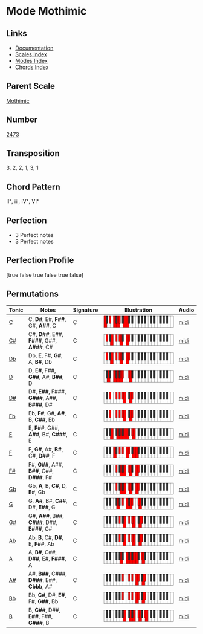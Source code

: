 # Mode Mothimic

## Links

- [Documentation](README.md)
- [Scales Index](Scales.md)
- [Modes Index](Modes.md)
- [Chords Index](Chords.md)

## Parent Scale

[Mothimic](ScaleMothimic.md)

## Number

[2473](https://ianring.com/musictheory/scales/2473)

## Transposition

3, 2, 2, 1, 3, 1

## Chord Pattern

II⁺, iii, IV⁺, VI⁺

## Perfection

- 3 Perfect notes
- 3 Perfect notes

## Perfection Profile

[true false true false true false]

## Permutations

| Tonic | Notes | Signature | Illustration | Audio |
|-------|-------|-----------|--------------|-------|
| [C](ModeCNaturalMothimic.md) | C, **D#**, E#, **F##**, G#, **A##**, C | C | ![CNaturalMothimic](ModeCNaturalMothimic.png) | [midi](https://github.com/edipermadi/music/blob/main/docs/ModeCNaturalMothimic.mid?raw=true) |
| [C#](ModeCSharpMothimic.md) | C#, **D##**, E##, **F###**, G##, **A###**, C# | C | ![CSharpMothimic](ModeCSharpMothimic.png) | [midi](https://github.com/edipermadi/music/blob/main/docs/ModeCSharpMothimic.mid?raw=true) |
| [Db](ModeDFlatMothimic.md) | Db, **E**, F#, **G#**, A, **B#**, Db | C | ![DFlatMothimic](ModeDFlatMothimic.png) | [midi](https://github.com/edipermadi/music/blob/main/docs/ModeDFlatMothimic.mid?raw=true) |
| [D](ModeDNaturalMothimic.md) | D, **E#**, F##, **G##**, A#, **B##**, D | C | ![DNaturalMothimic](ModeDNaturalMothimic.png) | [midi](https://github.com/edipermadi/music/blob/main/docs/ModeDNaturalMothimic.mid?raw=true) |
| [D#](ModeDSharpMothimic.md) | D#, **E##**, F###, **G###**, A##, **B###**, D# | C | ![DSharpMothimic](ModeDSharpMothimic.png) | [midi](https://github.com/edipermadi/music/blob/main/docs/ModeDSharpMothimic.mid?raw=true) |
| [Eb](ModeEFlatMothimic.md) | Eb, **F#**, G#, **A#**, B, **C##**, Eb | C | ![EFlatMothimic](ModeEFlatMothimic.png) | [midi](https://github.com/edipermadi/music/blob/main/docs/ModeEFlatMothimic.mid?raw=true) |
| [E](ModeENaturalMothimic.md) | E, **F##**, G##, **A##**, B#, **C###**, E | C | ![ENaturalMothimic](ModeENaturalMothimic.png) | [midi](https://github.com/edipermadi/music/blob/main/docs/ModeENaturalMothimic.mid?raw=true) |
| [F](ModeFNaturalMothimic.md) | F, **G#**, A#, **B#**, C#, **D##**, F | C | ![FNaturalMothimic](ModeFNaturalMothimic.png) | [midi](https://github.com/edipermadi/music/blob/main/docs/ModeFNaturalMothimic.mid?raw=true) |
| [F#](ModeFSharpMothimic.md) | F#, **G##**, A##, **B##**, C##, **D###**, F# | C | ![FSharpMothimic](ModeFSharpMothimic.png) | [midi](https://github.com/edipermadi/music/blob/main/docs/ModeFSharpMothimic.mid?raw=true) |
| [Gb](ModeGFlatMothimic.md) | Gb, **A**, B, **C#**, D, **E#**, Gb | C | ![GFlatMothimic](ModeGFlatMothimic.png) | [midi](https://github.com/edipermadi/music/blob/main/docs/ModeGFlatMothimic.mid?raw=true) |
| [G](ModeGNaturalMothimic.md) | G, **A#**, B#, **C##**, D#, **E##**, G | C | ![GNaturalMothimic](ModeGNaturalMothimic.png) | [midi](https://github.com/edipermadi/music/blob/main/docs/ModeGNaturalMothimic.mid?raw=true) |
| [G#](ModeGSharpMothimic.md) | G#, **A##**, B##, **C###**, D##, **E###**, G# | C | ![GSharpMothimic](ModeGSharpMothimic.png) | [midi](https://github.com/edipermadi/music/blob/main/docs/ModeGSharpMothimic.mid?raw=true) |
| [Ab](ModeAFlatMothimic.md) | Ab, **B**, C#, **D#**, E, **F##**, Ab | C | ![AFlatMothimic](ModeAFlatMothimic.png) | [midi](https://github.com/edipermadi/music/blob/main/docs/ModeAFlatMothimic.mid?raw=true) |
| [A](ModeANaturalMothimic.md) | A, **B#**, C##, **D##**, E#, **F###**, A | C | ![ANaturalMothimic](ModeANaturalMothimic.png) | [midi](https://github.com/edipermadi/music/blob/main/docs/ModeANaturalMothimic.mid?raw=true) |
| [A#](ModeASharpMothimic.md) | A#, **B##**, C###, **D###**, E##, **Cbbb**, A# | C | ![ASharpMothimic](ModeASharpMothimic.png) | [midi](https://github.com/edipermadi/music/blob/main/docs/ModeASharpMothimic.mid?raw=true) |
| [Bb](ModeBFlatMothimic.md) | Bb, **C#**, D#, **E#**, F#, **G##**, Bb | C | ![BFlatMothimic](ModeBFlatMothimic.png) | [midi](https://github.com/edipermadi/music/blob/main/docs/ModeBFlatMothimic.mid?raw=true) |
| [B](ModeBNaturalMothimic.md) | B, **C##**, D##, **E##**, F##, **G###**, B | C | ![BNaturalMothimic](ModeBNaturalMothimic.png) | [midi](https://github.com/edipermadi/music/blob/main/docs/ModeBNaturalMothimic.mid?raw=true) |
